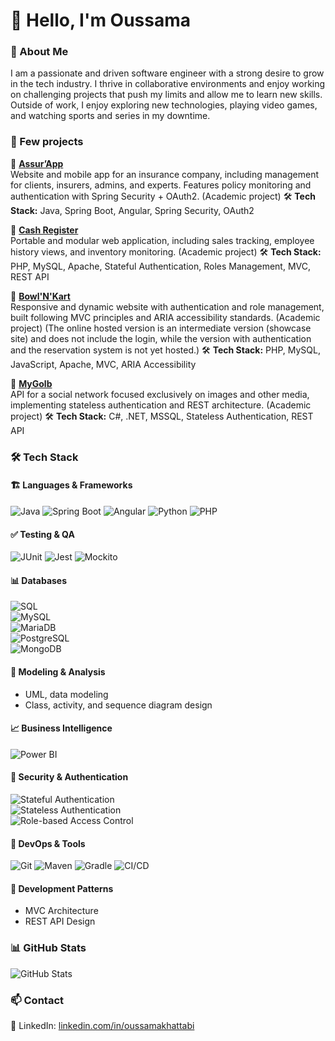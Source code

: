 

<!--
**OussamaKhattabi/OussamaKhattabi** is a ✨ _special_ ✨ repository because its `README.md` (this file) appears on your GitHub profile.

Here are some ideas to get you started:

- 🔭 I’m currently working on ...
- 🌱 I’m currently learning ...
- 👯 I’m looking to collaborate on ...
- 🤔 I’m looking for help with ...
- 💬 Ask me about ...
- 📫 How to reach me: ...
- 😄 Pronouns: ...
- ⚡ Fun fact: ...
-->
# 👋 Hello, I'm Oussama

### 📌 About Me
I am a passionate and driven software engineer with a strong desire to grow in the tech industry. I thrive in collaborative environments and enjoy working on challenging projects that push my limits and allow me to learn new skills.
Outside of work, I enjoy exploring new technologies, playing video games, and watching sports and series in my downtime.

### 📂 Few projects  

🔹 **[Assur’App](https://github.com/Projet3-ID-MSS-2023-2024/1-Assur-App)**  
Website and mobile app for an insurance company, including management for clients, insurers, admins, and experts. Features policy monitoring and authentication with Spring Security + OAuth2. (Academic project)
🛠 **Tech Stack:** Java, Spring Boot, Angular, Spring Security, OAuth2  

🔹 **[Cash Register](https://github.com/la216833/GroupeA1)**  
Portable and modular web application, including sales tracking, employee history views, and inventory monitoring.  (Academic project)
🛠 **Tech Stack:** PHP, MySQL, Apache, Stateful Authentication, Roles Management, MVC, REST API  

🔹 **[Bowl'N'Kart](https://webacademy.be/projets/2021/bowlnkart/)**  
Responsive and dynamic website with authentication and role management, built following MVC principles and ARIA accessibility standards.  (Academic project) 
(The online hosted version is an intermediate version (showcase site) and does not include the login, while the version with authentication and the reservation system is not yet hosted.)
🛠 **Tech Stack:** PHP, MySQL, JavaScript, Apache, MVC, ARIA Accessibility

🔹 **[MyGolb](https://github.com/orgs/HELHa-IG/teams/mygolb/repositories)**  
API for a social network focused exclusively on images and other media, implementing stateless authentication and REST architecture.  (Academic project)
🛠 **Tech Stack:** C#, .NET, MSSQL, Stateless Authentication, REST API  

### 🛠 Tech Stack  

#### 🏗️ Languages & Frameworks  
![Java](https://img.shields.io/badge/Java-ED8B00?style=for-the-badge&logo=java&logoColor=white)
![Spring Boot](https://img.shields.io/badge/Spring%20Boot-6DB33F?style=for-the-badge&logo=springboot&logoColor=white)
![Angular](https://img.shields.io/badge/Angular-DD0031?style=for-the-badge&logo=angular&logoColor=white)
![Python](https://img.shields.io/badge/Python-3776AB?style=for-the-badge&logo=python&logoColor=white)
![PHP](https://img.shields.io/badge/PHP-777BB4?style=for-the-badge&logo=php&logoColor=white)


#### ✅ Testing & QA  
![JUnit](https://img.shields.io/badge/JUnit-25A162?style=for-the-badge&logo=junit5&logoColor=white)
![Jest](https://img.shields.io/badge/Jest-C21325?style=for-the-badge&logo=jest&logoColor=white)
![Mockito](https://img.shields.io/badge/Mockito-8BC34A?style=for-the-badge&logo=mockito&logoColor=white)

#### 📊 Databases  
![SQL](https://img.shields.io/badge/SQL-4479A1?style=for-the-badge&logo=database&logoColor=white)  
![MySQL](https://img.shields.io/badge/MySQL-4479A1?style=for-the-badge&logo=mysql&logoColor=white)  
![MariaDB](https://img.shields.io/badge/MariaDB-003545?style=for-the-badge&logo=mariadb&logoColor=white)  
![PostgreSQL](https://img.shields.io/badge/PostgreSQL-336791?style=for-the-badge&logo=postgresql&logoColor=white)  
![MongoDB](https://img.shields.io/badge/MongoDB-47A248?style=for-the-badge&logo=mongodb&logoColor=white)  

#### 🎨 Modeling & Analysis  
- UML, data modeling
- Class, activity, and sequence diagram design  

#### 📈 Business Intelligence  
![Power BI](https://img.shields.io/badge/Power%20BI-F2C811?style=for-the-badge&logo=powerbi&logoColor=black)  

#### 🔐 Security & Authentication  
![Stateful Authentication](https://img.shields.io/badge/Stateful_Auth-%F0%9F%94%92-blue?style=for-the-badge)  
![Stateless Authentication](https://img.shields.io/badge/Stateless_Auth-%F0%9F%94%92-green?style=for-the-badge)  
![Role-based Access Control](https://img.shields.io/badge/RBAC-%F0%9F%94%91-orange?style=for-the-badge)  

#### 🚀 DevOps & Tools  
![Git](https://img.shields.io/badge/Git-F05032?style=for-the-badge&logo=git&logoColor=white)
![Maven](https://img.shields.io/badge/Maven-C71A36?style=for-the-badge&logo=apachemaven&logoColor=white)
![Gradle](https://img.shields.io/badge/Gradle-02303A?style=for-the-badge&logo=gradle&logoColor=white)
![CI/CD](https://img.shields.io/badge/CI%2FCD-1E90FF?style=for-the-badge&logo=githubactions&logoColor=white)

#### 🚀 Development Patterns  
- MVC Architecture  
- REST API Design

### 📊 GitHub Stats  
![GitHub Stats](https://github-readme-stats.vercel.app/api?username=oussamakhattabi&show_icons=true&theme=dark)  

### 📫 Contact  
💼 LinkedIn: [linkedin.com/in/oussamakhattabi](https://www.linkedin.com/in/oussamakhattabi)  
